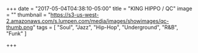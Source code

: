 +++
date = "2017-05-04T04:38:10-05:00"
title = "KING HIPPO / QC"
image = ""
thumbnail = "https://s3-us-west-2.amazonaws.com/s.lumpen.com/media/images/showimages/qc-thumb.png"
tags = [ "Soul", "Jazz", "Hip-Hop", "Underground", "R&B", "Funk" ]

+++


